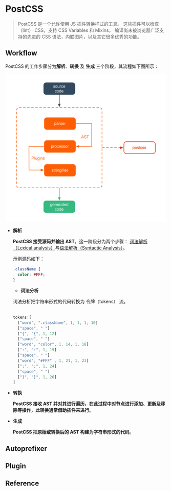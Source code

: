# PostCSS

> PostCSS 是一个允许使用 JS 插件转换样式的工具。 这些插件可以检查（lint） CSS，支持 CSS Variables 和 Mixins， 编译尚未被浏览器广泛支持的先进的 CSS 语法，内联图片，以及其它很多优秀的功能。

## Workflow

PostCSS 的工作步骤分为**解析**、**转换** 及 **生成** 三个阶段，其流程如下图所示：

![](./img/postcss_flow.svg)

- **解析**

  **PostCSS 接受源码并输出 AST**。这一阶段分为两个步骤： [词法解析（Lexical analysis）](https://en.wikipedia.org/wiki/Lexical_analysis)与[语法解析（Syntactic Analysis）](https://en.wikipedia.org/wiki/Parsing)。

  示例源码如下：

  ```css
  .className { 
    color: #FFF;
  }
  ```

  - **词法分析**

  词法分析把字符串形式的代码转换为 令牌（tokens） 流。

  ```javascript
  
  tokens:[
    ["word", ".className", 1, 1, 1, 10]
    ["space", " "]
    ["{", "{", 1, 12]
    ["space", " "]
    ["word", "color", 1, 14, 1, 18]
    [":", ":", 1, 19]
    ["space", " "]
    ["word", "#FFF" , 1, 21, 1, 23]
    [";", ";", 1, 24]
    ["space", " "]
    ["}", "}", 1, 26]
  ]
  ```



- **转换**

  **PostCSS 接收 AST 并对其进行遍历，在此过程中对节点进行添加、更新及移除等操作，此转换通常借助插件来进行**。

- **生成**

  **PostCSS 把原始或转换后的 AST 构建为字符串形式的代码**。

## Autoprefixer


## Plugin


## Reference